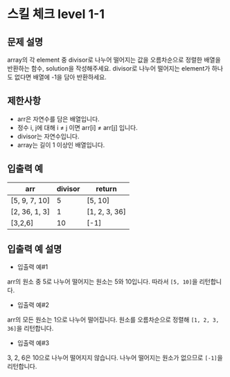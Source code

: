 # 스킬 체크 level 1-1

## 문제 설명
array의 각 element 중 divisor로 나누어 떨어지는 값을 오름차순으로 정렬한 배열을 반환하는 함수, solution을 작성해주세요.
divisor로 나누어 떨어지는 element가 하나도 없다면 배열에 -1을 담아 반환하세요.

## 제한사항
- arr은 자연수를 담은 배열입니다.
- 정수 i, j에 대해 i ≠ j 이면 arr[i] ≠ arr[j] 입니다.
- divisor는 자연수입니다.
- array는 길이 1 이상인 배열입니다.

## 입출력 예

|arr|divisor|return|
|---|---|---|
|[5, 9, 7, 10]|	5|	[5, 10]|
|[2, 36, 1, 3]|	1|	[1, 2, 3, 36]|
|[3,2,6]	|10	|[-1]|

## 입출력 예 설명

- 입출력 예#1

arr의 원소 중 5로 나누어 떨어지는 원소는 5와 10입니다. 따라서 `[5, 10]`을 리턴합니다.

- 입출력 예#2

arr의 모든 원소는 1으로 나누어 떨어집니다. 원소를 오름차순으로 정렬해 `[1, 2, 3, 36]`을 리턴합니다.

- 입출력 예#3

3, 2, 6은 10으로 나누어 떨어지지 않습니다. 나누어 떨어지는 원소가 없으므로 `[-1]`을 리턴합니다.